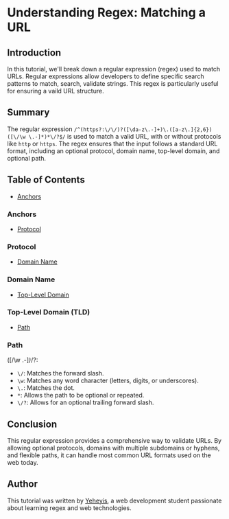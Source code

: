  # Understanding Regex: Matching a URL

##  Introduction
In this tutorial, we'll break down a regular expression (regex) used to match URLs. Regular expressions allow developers to define specific search patterns to match, search, validate strings. This regex is particularly useful for ensuring a vaild URL structure.

## Summary

The regular expression  `/^(https?:\/\/)?([\da-z\.-]+)\.([a-z\.]{2,6})([\/\w \.-]*)*\/?$/` is used to match a valid URL, with or without protocols like `http` or `https`. The regex ensures that the input follows a standard URL format, including an optional protocol, domain name, top-level domain, and optional path.


## Table of Contents

- [Anchors](#anchors)
### Anchors
- [Protocol](#protocol) 
### Protocol

- [Domain Name](#domain-name)
### Domain Name

- [Top-Level Domain](#top-level-domain)
### Top-Level Domain (TLD)

- [Path](#path)
### Path

([\/\w \.-]*)*\/?:
- `\/`: Matches the forward slash.
- `\w`: Matches any word character (letters, digits, or underscores).
- `\.`: Matches the dot.
- `*`: Allows the path to be optional or repeated.
- `\/?`: Allows for an optional trailing forward slash.


## Conclusion
This regular expression provides a comprehensive way to validate URLs. By allowing optional protocols, domains with multiple subdomains or hyphens, and flexible paths, it can handle most common URL formats used on the web today.

## Author
This tutorial was written by [Yeheyis](https://github.com/yeheyis1), a web development student passionate about learning regex and web technologies.

